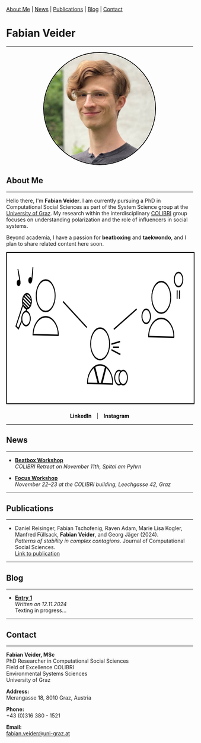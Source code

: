 [About Me](#about) | [News](#news) | [Publications](#publications) | [Blog](#blog) | [Contact](#contact)

# Fabian Veider
---

<img src="Selfie_Fabian_Veider_Smaller.jpeg" alt="Fabian Veider" width="300" height="300" style="border-radius:50%; border: 2px solid black; display:block; margin: 0 auto;">

## About Me <a name="about"></a>
---

Hello there, I'm **Fabian Veider**. I am currently pursuing a PhD in Computational Social Sciences as part of the System Science group at the [University of Graz](https://ess.uni-graz.at/en/about-the-department/management-and-employees/). My research within the interdisciplinary [COLIBRI](https://colibri.uni-graz.at/en/doctoral-consortium-complexity-of-life/phd-students/fabian-veider/) group focuses on understanding polarization and the role of influencers in social systems.

Beyond academia, I have a passion for **beatboxing** and **taekwondo**, and I plan to share related content here soon.

<div style="text-align:center;">
    <img src="Title_Pic.png" alt="Title Image" width="838" height="405" style="border: 2px solid black;">
</div>

<div style="text-align:center; margin-top: 20px;">
    <a href="https://www.linkedin.com/in/fabian-veider-67a872241/?original_referer=&originalSubdomain=at" style="text-decoration:none; color:black; font-weight:bold; margin-right:10px;">LinkedIn</a> | 
    <a href="https://www.instagram.com/fabian_veider/" style="text-decoration:none; color:black; font-weight:bold; margin-left:10px;">Instagram</a>
</div>

---

## News <a name="news"></a>
---

- **[Beatbox Workshop](Beatbox_Workshop_Retreat_Spital.pdf)**  
  *COLIBRI Retreat on November 11th, Spital am Pyhrn*

- **[Focus Workshop](https://colibri.uni-graz.at/de/colibri-focus-workshop-disorder-and-pattern-formation/)**  
  *November 22–23 at the COLIBRI building, Leechgasse 42, Graz*

---

## Publications <a name="publications"></a>
---

- Daniel Reisinger, Fabian Tschofenig, Raven Adam, Marie Lisa Kogler, Manfred Füllsack, **Fabian Veider**, and Georg Jäger (2024).  
  *Patterns of stability in complex contagions*. Journal of Computational Social Sciences.  
  [Link to publication](https://link.springer.com/article/10.1007/s42001-024-00294-3)

---

## Blog <a name="blog"></a>
---

- **[Entry 1](./blog/activism_target.md)**  
  *Written on 12.11.2024*  
  Texting in progress...

---

## Contact <a name="contact"></a>
---

**Fabian Veider, MSc**  
PhD Researcher in Computational Social Sciences  
Field of Excellence COLIBRI  
Environmental Systems Sciences  
University of Graz  

**Address:**  
Merangasse 18, 8010 Graz, Austria  

**Phone:**  
+43 (0)316 380 - 1521  

**Email:**  
fabian.veider@uni-graz.at

